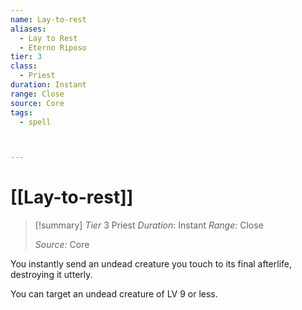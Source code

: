 ```yaml
---
name: Lay-to-rest
aliases:
  - Lay to Rest
  - Eterno Riposo
tier: 3
class:
  - Priest
duration: Instant
range: Close
source: Core
tags:
  - spell



---
```

# [[Lay-to-rest]]

>[!summary]
> *Tier* 3
> Priest
> *Duration*: Instant
> *Range*: Close
> 
> *Source:* Core


You instantly send an undead creature you touch to its final afterlife, destroying it utterly. 

You can target an undead creature of LV 9 or less.


